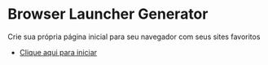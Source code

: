 # Browser Launcher Generator
Crie sua própria página inicial para seu navegador com seus sites favoritos

* [Clique aqui para iniciar](https://josejefferson.github.io/browser-launcher-generator/)
